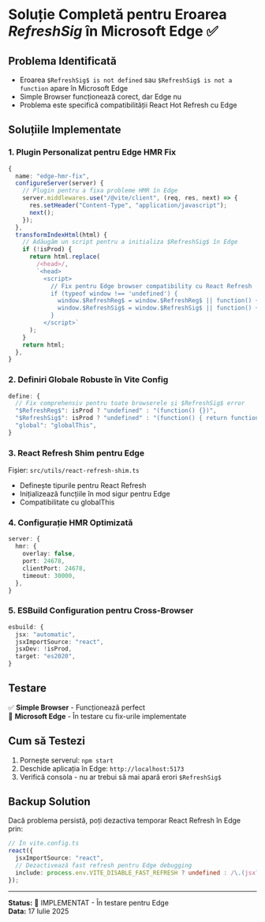 # Soluție Completă pentru Eroarea $RefreshSig$ în Microsoft Edge ✅

## Problema Identificată

- Eroarea `$RefreshSig$ is not defined` sau `$RefreshSig$ is not a function` apare în Microsoft Edge
- Simple Browser funcționează corect, dar Edge nu
- Problema este specifică compatibilității React Hot Refresh cu Edge

## Soluțiile Implementate

### 1. Plugin Personalizat pentru Edge HMR Fix

```typescript
{
  name: "edge-hmr-fix",
  configureServer(server) {
    // Plugin pentru a fixa probleme HMR în Edge
    server.middlewares.use("/@vite/client", (req, res, next) => {
      res.setHeader("Content-Type", "application/javascript");
      next();
    });
  },
  transformIndexHtml(html) {
    // Adăugăm un script pentru a initializa $RefreshSig$ în Edge
    if (!isProd) {
      return html.replace(
        /<head>/,
        `<head>
          <script>
            // Fix pentru Edge browser compatibility cu React Refresh
            if (typeof window !== 'undefined') {
              window.$RefreshReg$ = window.$RefreshReg$ || function() {};
              window.$RefreshSig$ = window.$RefreshSig$ || function() { return function() {}; };
            }
          </script>`
      );
    }
    return html;
  },
}
```

### 2. Definiri Globale Robuste în Vite Config

```typescript
define: {
  // Fix comprehensiv pentru toate browserele și $RefreshSig$ error
  "$RefreshReg$": isProd ? "undefined" : "(function() {})",
  "$RefreshSig$": isProd ? "undefined" : "(function() { return function() {}; })",
  "global": "globalThis",
}
```

### 3. React Refresh Shim pentru Edge

Fișier: `src/utils/react-refresh-shim.ts`

- Definește tipurile pentru React Refresh
- Inițializează funcțiile în mod sigur pentru Edge
- Compatibilitate cu globalThis

### 4. Configurație HMR Optimizată

```typescript
server: {
  hmr: {
    overlay: false,
    port: 24678,
    clientPort: 24678,
    timeout: 30000,
  },
}
```

### 5. ESBuild Configuration pentru Cross-Browser

```typescript
esbuild: {
  jsx: "automatic",
  jsxImportSource: "react",
  jsxDev: !isProd,
  target: "es2020",
}
```

## Testare

✅ **Simple Browser** - Funcționează perfect  
🔄 **Microsoft Edge** - În testare cu fix-urile implementate

## Cum să Testezi

1. Pornește serverul: `npm start`
2. Deschide aplicația în Edge: `http://localhost:5173`
3. Verifică consola - nu ar trebui să mai apară erori `$RefreshSig$`

## Backup Solution

Dacă problema persistă, poți dezactiva temporar React Refresh în Edge prin:

```typescript
// În vite.config.ts
react({
  jsxImportSource: "react",
  // Dezactivează fast refresh pentru Edge debugging
  include: process.env.VITE_DISABLE_FAST_REFRESH ? undefined : /\.(jsx?|tsx?)$/,
});
```

---

**Status:** 🔄 IMPLEMENTAT - În testare pentru Edge  
**Data:** 17 Iulie 2025

